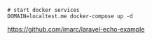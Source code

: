     # start docker services
    DOMAIN=localtest.me docker-compose up -d

https://github.com/imarc/laravel-echo-example

